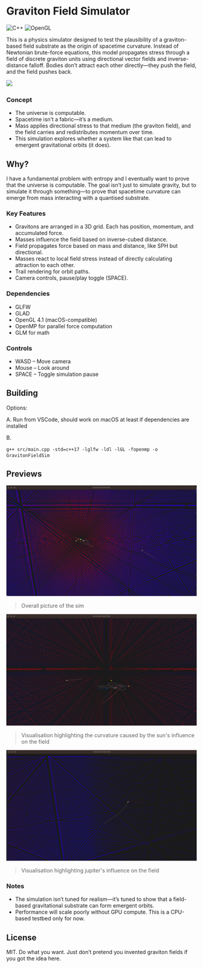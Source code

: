 # Graviton Field Simulator
![C++](https://img.shields.io/badge/c++-%2300599C.svg?style=for-the-badge&logo=c%2B%2B&logoColor=white)
![OpenGL](https://img.shields.io/badge/OpenGL-%23FFFFFF.svg?style=for-the-badge&logo=opengl)


This is a physics simulator designed to test the plausibility of a graviton-based field substrate as the origin of spacetime curvature. Instead of Newtonian brute-force equations, this model propagates stress through a field of discrete graviton units using directional vector fields and inverse-distance falloff. Bodies don’t attract each other directly—they push the field, and the field pushes back.

![](preview/gravitonsim.gif)

### Concept
- The universe is computable.
- Spacetime isn’t a fabric—it’s a medium.
- Mass applies directional stress to that medium (the graviton field), and the field carries and redistributes momentum over time.
- This simulation explores whether a system like that can lead to emergent gravitational orbits (it does).

## Why?

I have a fundamental problem with entropy and I eventually want to prove that the universe is computable.
The goal isn’t just to simulate gravity, but to simulate it through something—to prove that spacetime curvature can emerge from mass interacting with a quantised substrate.


### Key Features
- Gravitons are arranged in a 3D grid. Each has position, momentum, and accumulated force.
- Masses influence the field based on inverse-cubed distance.
- Field propagates force based on mass and distance, like SPH but directional.
- Masses react to local field stress instead of directly calculating attraction to each other.
- Trail rendering for orbit paths.
- Camera controls, pause/play toggle (SPACE).

### Dependencies
- GLFW
- GLAD
- OpenGL 4.1 (macOS-compatible)
- OpenMP for parallel force computation
- GLM for math

### Controls
- WASD – Move camera
- Mouse – Look around
- SPACE – Toggle simulation pause

## Building
Options:

A. Run from VSCode, should work on macOS at least if dependencies are installed

B. 
```shell
g++ src/main.cpp -std=c++17 -lglfw -ldl -lGL -fopenmp -o GravitonFieldSim
```

## Previews
![image](preview/sim.png)
> Overall picture of the sim

![image](preview/curvature.png)
> Visualisation highlighting the curvature caused by the sun's influence on the field

![image](preview/jupiter.png)
> Visualisation highlighting jupiter's influence on the field


### Notes
- The simulation isn’t tuned for realism—it’s tuned to show that a field-based gravitational substrate can form emergent orbits.
- Performance will scale poorly without GPU compute. This is a CPU-based testbed only for now.

## License

MIT. Do what you want. Just don’t pretend you invented graviton fields if you got the idea here.